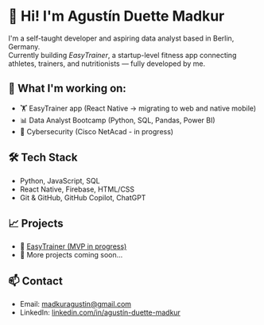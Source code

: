 # 👋 Hi! I'm Agustín Duette Madkur

I'm a self-taught developer and aspiring data analyst based in Berlin, Germany.  
Currently building *EasyTrainer*, a startup-level fitness app connecting athletes, trainers, and nutritionists — fully developed by me.

## 🚀 What I'm working on:
- 🏋 EasyTrainer app (React Native → migrating to web and native mobile)
- 📊 Data Analyst Bootcamp (Python, SQL, Pandas, Power BI)
- 🧠 Cybersecurity (Cisco NetAcad - in progress)

## 🛠 Tech Stack
- Python, JavaScript, SQL
- React Native, Firebase, HTML/CSS
- Git & GitHub, GitHub Copilot, ChatGPT

## 📈 Projects
- 🔗 [EasyTrainer (MVP in progress)](link-to-your-repo)
- 🔗 More projects coming soon...

## 📫 Contact
- Email: madkuragustin@gmail.com  
- LinkedIn: [linkedin.com/in/agustín-duette-madkur](https://www.linkedin.com/in/agust%C3%ADn-duette-madkur)
